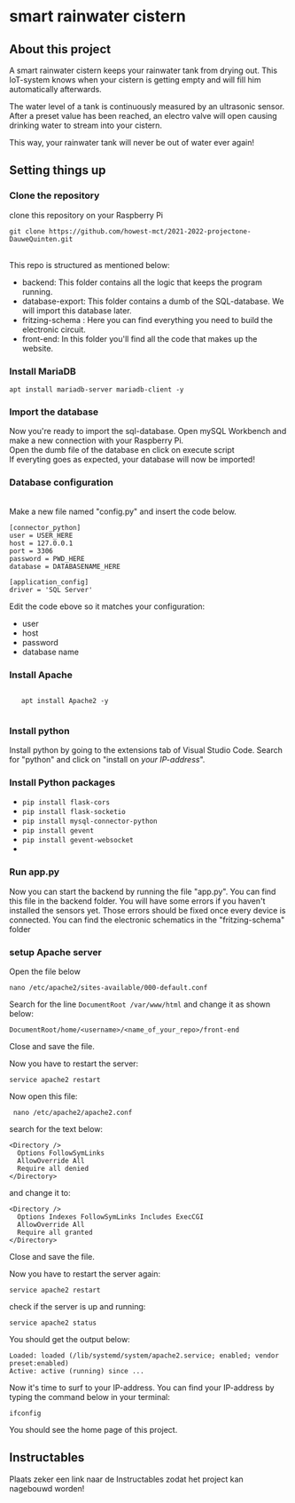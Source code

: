 # smart rainwater cistern

## About this project
A smart rainwater cistern keeps your rainwater tank from drying out. This IoT-system knows when your cistern is getting empty and will fill him automatically afterwards.

The water level of a tank is continuously measured by an ultrasonic sensor. After a preset value has been reached, an electro valve will open causing drinking water to stream into your cistern. 

This way, your rainwater tank will never be out of water ever again!

## Setting things up
### Clone the repository
clone this repository on your Raspberry Pi

    git clone https://github.com/howest-mct/2021-2022-projectone-DauweQuinten.git

 
<br>This repo is structured as mentioned below:
- backend: This folder contains all the logic that keeps the program running.
- database-export: This folder contains a dumb of the  SQL-database. We will import this database later.
- fritzing-schema : Here you can find everything you need to build the electronic circuit. 
- front-end: In this folder you'll find all the code that makes up the website. 


### Install MariaDB

    apt install mariadb-server mariadb-client -y


### Import the database
Now you're ready to import the sql-database. Open mySQL Workbench and make a new connection with your Raspberry Pi.
<br>Open the dumb file of the database en click on execute script
<br>If everyting goes as expected, your database will now be imported! 


### Database configuration
<br>Make a new file named "config.py" and insert the code below.

    [connector_python]
    user = USER_HERE
    host = 127.0.0.1
    port = 3306
    password = PWD_HERE
    database = DATABASENAME_HERE

    [application_config]
    driver = 'SQL Server'

Edit the code ebove so it matches your configuration:
- user
- host
- password
- database name
 
### Install Apache

<html>
 <code>
   apt install Apache2 -y
 </code>
</html>

### Install python
Install python by going to the extensions tab of Visual Studio Code. Search for  "python" and click on "install on *your IP-address*".

### Install Python packages

- `pip install flask-cors`
- `pip install flask-socketio`
- `pip install mysql-connector-python`
- `pip install gevent`
- `pip install gevent-websocket`
- 
### Run app.py

Now you can start the backend by running the file "app.py". You can find this file in the backend folder. You will have some errors if you haven't installed the sensors yet. Those errors should be fixed once every device is connected. You can find the electronic schematics in the "fritzing-schema" folder

### setup Apache server

Open the file below

    nano /etc/apache2/sites-available/000-default.conf
    
Search for the line `DocumentRoot /var/www/html` and change it as shown below:

    DocumentRoot/home/<username>/<name_of_your_repo>/front-end

Close and save the file.

Now you have to restart the server:

    service apache2 restart
    
Now open this file:
     
     nano /etc/apache2/apache2.conf
    
 search for the text below:
 
    <Directory />
      Options FollowSymLinks
      AllowOverride All
      Require all denied
    </Directory>
 
 and change it to:
 
    <Directory />
      Options Indexes FollowSymLinks Includes ExecCGI
      AllowOverride All
      Require all granted
    </Directory>


Close and save the file.

Now you have to restart the server again:

    service apache2 restart

check if the server is up and running:

    service apache2 status

You should get the output below:

    Loaded: loaded (/lib/systemd/system/apache2.service; enabled; vendor preset:enabled)
    Active: active (running) since ...

Now it's time to surf to your IP-address. You can find your IP-address by typing the command below in your terminal:

    ifconfig

You should see the home page of this project.


## Instructables
Plaats zeker een link naar de Instructables zodat het project kan nagebouwd worden!
